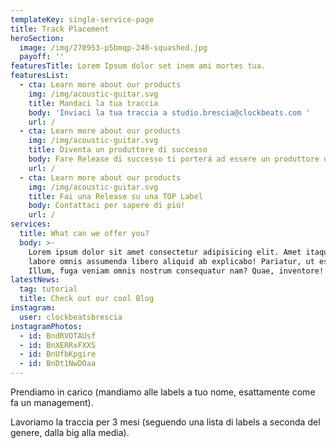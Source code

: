 ```yaml
---
templateKey: single-service-page
title: Track Placement
heroSection:
  image: /img/270953-p5bmqp-240-squashed.jpg
  payoff: ''
featuresTitle: Lorem Ipsum dolor set inem ami mortes tua.
featuresList:
  - cta: Learn more about our products
    img: /img/acoustic-guitar.svg
    title: Mandaci la tua traccia
    body: 'Inviaci la tua traccia a studio.brescia@clockbeats.com '
    url: /
  - cta: Learn more about our products
    img: /img/acoustic-guitar.svg
    title: Diventa un produttore di successo
    body: Fare Release di successo ti porterá ad essere un produttore di successo.
    url: /
  - cta: Learn more about our products
    img: /img/acoustic-guitar.svg
    title: Fai una Release su una TOP Label
    body: Contattaci per sapere di piú!
    url: /
services:
  title: What can we offer you?
  body: >-
    Lorem ipsum dolor sit amet consectetur adipisicing elit. Amet itaque odit
    labore omnis assumenda libero aliquid ab explicabo! Pariatur, ut esse.
    Illum, fuga veniam omnis nostrum consequatur nam? Quae, inventore!
latestNews:
  tag: tutorial
  title: Check out our cool Blog
instagram:
  user: clockbeatsbrescia
instagramPhotos:
  - id: BndRVOTAUsf
  - id: BnXERRxFXXS
  - id: BnUfbKpgire
  - id: BnDt1NwDOaa
---
```

Prendiamo in carico (mandiamo alle labels a tuo nome, esattamente come fa un management).

Lavoriamo la traccia per 3 mesi (seguendo una lista di labels a seconda del genere, dalla big alla media).
